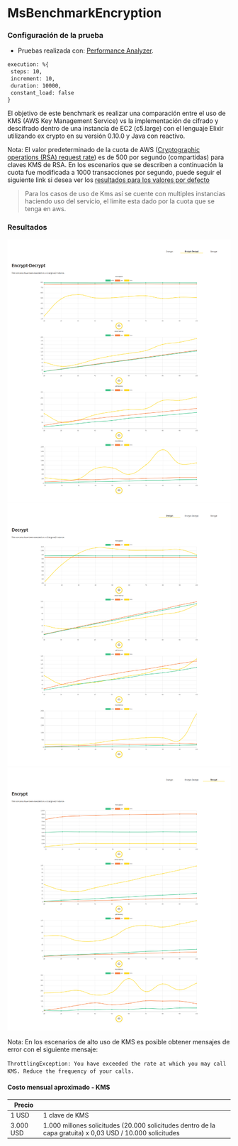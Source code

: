 # MsBenchmarkEncryption

### Configuración de la prueba

- Pruebas realizada con: [Performance Analyzer](https://github.com/bancolombia/distributed-performance-analyzer).
```
execution: %{
 steps: 10,
 increment: 10,
 duration: 10000,
 constant_load: false
}
```

El objetivo de este benchmark es realizar una comparación entre el uso de KMS (AWS Key Management Service) vs la implementación de cifrado y descifrado dentro de una instancia de EC2 (c5.large) con el lenguaje Elixir utilizando ex crypto en su versión 0.10.0 y Java con reactivo.

Nota: El valor predeterminado de la cuota de AWS ([Cryptographic operations (RSA) request rate]) es de 500 por segundo (compartidas) para claves KMS de RSA. 
En los escenarios que se describen a continuación la cuota fue modificada a 1000 transacciones por segundo, puede seguir el siguiente link si desea ver los [resultados para los valores por defecto]

> Para los casos de uso de Kms así se cuente con multiples instancias haciendo uso del servicio, el limite esta dado por la cuota que se tenga en aws.

### Resultados
![Encrypt-Decrypt](results/kms-1000/encrypt-decrypt.png)
![Decrypt](results/kms-1000/decrypt.png)
![Encrypt](results/kms-1000/encrypt.png)


Nota: En los escenarios de alto uso de KMS es posible obtener mensajes de error con el siguiente mensaje:

`ThrottlingException: You have exceeded the rate at which you may call KMS. Reduce the frequency of your calls.`

#### Costo mensual aproximado - KMS

| Precio       |                                 |
|--------------|---------------------------------|
| 1 USD        | 1 clave de KMS                  |
| 3.000 USD    | 1.000 millones solicitudes (20.000 solicitudes dentro de la capa gratuita) x 0,03 USD / 10.000 solicitudes |



[Cryptographic operations (RSA) request rate]: <https://docs.aws.amazon.com/es_es/kms/latest/developerguide/requests-per-second.html>
[resultados para los valores por defecto]: <results/kms-500/README.md>